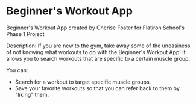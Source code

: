 <h1>Beginner's Workout App</h1>
Beginner's Workout App created by Cherise Foster for Flatiron School's Phase 1 Project

<h>Description:</h2>
If you are new to the gym, take away some of the uneasiness of not knowing what workouts to do with the Beginner's Workout App! It allows you to search workouts that are specific to a certain muscle group. 

You can:
<ul>
<li>Search for a workout to target specific muscle groups.</li>
<li>Save your favorite workouts so that you can refer back to them by "liking" them.</li>
</ul>
